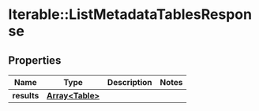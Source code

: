 # Iterable::ListMetadataTablesResponse

## Properties
Name | Type | Description | Notes
------------ | ------------- | ------------- | -------------
**results** | [**Array&lt;Table&gt;**](Table.md) |  | 

